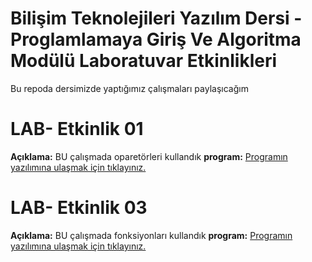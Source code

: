 # Bilişim Teknolejileri Yazılım Dersi - Proglamlamaya Giriş Ve Algoritma Modülü Laboratuvar Etkinlikleri
Bu repoda dersimizde yaptığımız çalışmaları paylaşıcağım
# LAB- Etkinlik 01
**Açıklama:**  BU çalışmada oparetörleri kullandık
**program:** [Programın yazılımına ulaşmak için tıklayınız.](https://github.com/Goktugsargin/PGA2028B/blob/main/laqb01_aritmetikislec.py)
# LAB- Etkinlik 03
**Açıklama:**  BU çalışmada fonksiyonları kullandık
**program:** [Programın yazılımına ulaşmak için tıklayınız.](https://github.com/Goktugsargin/PGA2028B/blob/main/lab03_fonksiyonlar.py)
